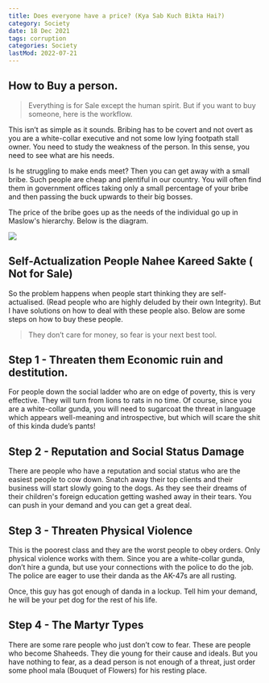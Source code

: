 ```yaml
---
title: Does everyone have a price? (Kya Sab Kuch Bikta Hai?)
category: Society
date: 18 Dec 2021
tags: corruption
categories: Society
lastMod: 2022-07-21
---
```

## How to Buy a person.
> Everything is for Sale except the human spirit. But if you want to buy someone, here is the workflow.

This isn’t as simple as it sounds. Bribing has to be covert and not overt as you are a white-collar executive and not some low lying footpath stall owner. You need to study the weakness of the person. In this sense, you need to see what are his needs.

Is he struggling to make ends meet? Then you can get away with a small bribe. Such people are cheap and plentiful in our country. You will often find them in government offices taking only a small percentage of your bribe and then passing the buck upwards to their big bosses.

The price of the bribe goes up as the needs of the individual go up in Maslow's hierarchy. Below is the diagram.

![](https://i.imgur.com/mdcb4ue_d.webp?maxwidth=760&fidelity=grand)

## Self-Actualization People Nahee Kareed Sakte ( Not for Sale)

So the problem happens when people start thinking they are self-actualised. (Read people who are highly deluded by their own Integrity). But I have solutions on how to deal with these people also. Below are some steps on how to buy these people. 

> They don’t care for money, so fear is your next best tool. 

## Step 1 - Threaten them Economic ruin and destitution. 

For people down the social ladder who are on edge of poverty, this is very effective. They will turn from lions to rats in no time. Of course, since you are a white-collar gunda, you will need to sugarcoat the threat in language which appears well-meaning and introspective, but which will scare the shit of this kinda dude’s pants! 

## Step 2 - Reputation and Social Status Damage

There are people who have a reputation and social status who are the easiest people to cow down. Snatch away their top clients and their business will start slowly going to the dogs. As they see their dreams of their children's foreign education getting washed away in their tears. You can push in your demand and you can get a great deal. 

## Step 3 - Threaten Physical Violence

This is the poorest class and they are the worst people to obey orders. Only physical violence works with them. Since you are a white-collar gunda, don’t hire a gunda, but use your connections with the police to do the job. The police are eager to use their danda as the AK-47s are all rusting. 

Once, this guy has got enough of danda in a lockup. Tell him your demand, he will be your pet dog for the rest of his life. 

## Step 4 - The Martyr Types 

There are some rare people who just don’t cow to fear. These are people who become Shaheeds. They die young for their cause and ideals. But you have nothing to fear, as a dead person is not enough of a threat, just order some phool mala  (Bouquet of Flowers) for his resting place.
